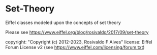 # Set-Theory
Eiffel classes modeled upon the concepts of set theory

Please see https://www.eiffel.org/blog/rosivaldo/2017/09/set-theory

copyright: "Copyright (c) 2012-2023, Rosivaldo F Alves"
	license: Eiffel Forum License v2 (see https://www.eiffel.com/licensing/forum.txt)
